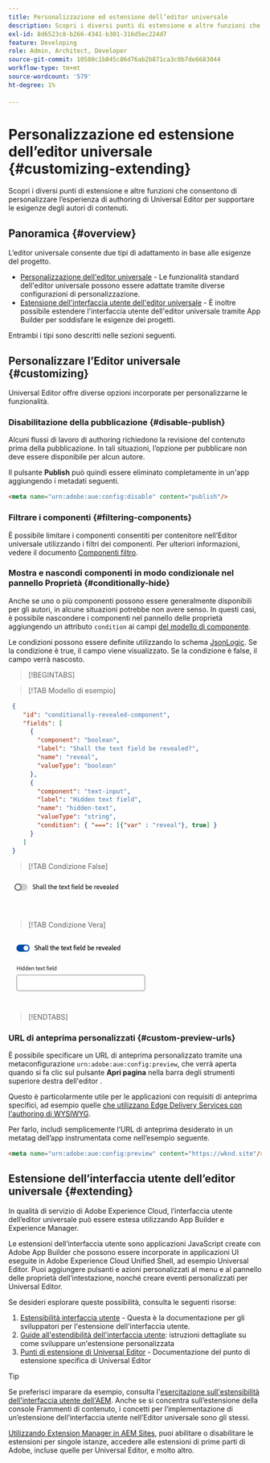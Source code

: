 ```yaml
---
title: Personalizzazione ed estensione dell’editor universale
description: Scopri i diversi punti di estensione e altre funzioni che consentono di personalizzare l’interfaccia utente di Universal Editor per soddisfare le esigenze degli autori di contenuti.
exl-id: 8d6523c8-b266-4341-b301-316d5ec224d7
feature: Developing
role: Admin, Architect, Developer
source-git-commit: 10580c1b045c86d76ab2b871ca3c0b7de6683044
workflow-type: tm+mt
source-wordcount: '579'
ht-degree: 1%

---
```



# Personalizzazione ed estensione dell’editor universale {#customizing-extending}

Scopri i diversi punti di estensione e altre funzioni che consentono di personalizzare l’esperienza di authoring di Universal Editor per supportare le esigenze degli autori di contenuti.

## Panoramica {#overview}

L’editor universale consente due tipi di adattamento in base alle esigenze del progetto.

* [Personalizzazione dell&#39;editor universale](#customizing) - Le funzionalità standard dell&#39;editor universale possono essere adattate tramite diverse configurazioni di personalizzazione.
* [Estensione dell&#39;interfaccia utente dell&#39;editor universale](#extending) - È inoltre possibile estendere l&#39;interfaccia utente dell&#39;editor universale tramite App Builder per soddisfare le esigenze dei progetti.

Entrambi i tipi sono descritti nelle sezioni seguenti.

## Personalizzare l’Editor universale {#customizing}

Universal Editor offre diverse opzioni incorporate per personalizzarne le funzionalità.

### Disabilitazione della pubblicazione {#disable-publish}

Alcuni flussi di lavoro di authoring richiedono la revisione del contenuto prima della pubblicazione. In tali situazioni, l’opzione per pubblicare non deve essere disponibile per alcun autore.

Il pulsante **Publish** può quindi essere eliminato completamente in un&#39;app aggiungendo i metadati seguenti.

```html
<meta name="urn:adobe:aue:config:disable" content="publish"/>
```

### Filtrare i componenti {#filtering-components}

È possibile limitare i componenti consentiti per contenitore nell’Editor universale utilizzando i filtri dei componenti. Per ulteriori informazioni, vedere il documento [Componenti filtro](/help/implementing/universal-editor/filtering.md).

### Mostra e nascondi componenti in modo condizionale nel pannello Proprietà {#conditionally-hide}

Anche se uno o più componenti possono essere generalmente disponibili per gli autori, in alcune situazioni potrebbe non avere senso. In questi casi, è possibile nascondere i componenti nel pannello delle proprietà aggiungendo un attributo `condition` ai campi [ del modello di componente](/help/implementing/universal-editor/field-types.md#fields).

Le condizioni possono essere definite utilizzando lo schema [JsonLogic](https://jsonlogic.com/). Se la condizione è true, il campo viene visualizzato. Se la condizione è false, il campo verrà nascosto.

>[!BEGINTABS]

>[!TAB Modello di esempio]

```json
 {
    "id": "conditionally-revealed-component",
    "fields": [
      {
        "component": "boolean",
        "label": "Shall the text field be revealed?",
        "name": "reveal",
        "valueType": "boolean"
      },
      {
        "component": "text-input",
        "label": "Hidden text field",
        "name": "hidden-text",
        "valueType": "string",
        "condition": { "===": [{"var" : "reveal"}, true] }
      }
    ]
 }
```

>[!TAB Condizione False]

![Campo di testo nascosto](assets/hidden.png)

>[!TAB Condizione Vera]

![Campo di testo visualizzato](assets/shown.png)

>[!ENDTABS]

### URL di anteprima personalizzati {#custom-preview-urls}

È possibile specificare un URL di anteprima personalizzato tramite una metaconfigurazione `urn:adobe:aue:config:preview`, che verrà aperta quando si fa clic sul pulsante **Apri pagina** nella barra degli strumenti superiore destra dell&#39;editor [](/help/sites-cloud/authoring/universal-editor/navigation.md#universal-editor-toolbar).

Questo è particolarmente utile per le applicazioni con requisiti di anteprima specifici, ad esempio quelle [che utilizzano Edge Delivery Services con l&#39;authoring di WYSIWYG](/help/edge/wysiwyg-authoring/authoring.md).

Per farlo, includi semplicemente l’URL di anteprima desiderato in un metatag dell’app instrumentata come nell’esempio seguente.

```html
<meta name="urn:adobe:aue:config:preview" content="https://wknd.site"/>
```

## Estensione dell’interfaccia utente dell’editor universale {#extending}

In qualità di servizio di Adobe Experience Cloud, l’interfaccia utente dell’editor universale può essere estesa utilizzando App Builder e Experience Manager.

Le estensioni dell’interfaccia utente sono applicazioni JavaScript create con Adobe App Builder che possono essere incorporate in applicazioni UI eseguite in Adobe Experience Cloud Unified Shell, ad esempio Universal Editor. Puoi aggiungere pulsanti e azioni personalizzati al menu e al pannello delle proprietà dell’intestazione, nonché creare eventi personalizzati per Universal Editor.

Se desideri esplorare queste possibilità, consulta le seguenti risorse:

1. [Estensibilità interfaccia utente](https://developer.adobe.com/uix/docs/) - Questa è la documentazione per gli sviluppatori per l&#39;estensione dell&#39;interfaccia utente.
1. [Guide all&#39;estendibilità dell&#39;interfaccia utente](https://developer.adobe.com/uix/docs/guides/): istruzioni dettagliate su come sviluppare un&#39;estensione personalizzata
1. [Punti di estensione di Universal Editor](https://developer.adobe.com/uix/docs/services/aem-universal-editor/) - Documentazione del punto di estensione specifica di Universal Editor

>[!TIP]
>
>Se preferisci imparare da esempio, consulta l&#39;[esercitazione sull&#39;estensibilità dell&#39;interfaccia utente dell&#39;AEM](https://experienceleague.adobe.com/en/docs/experience-manager-learn/cloud-service/developing/extensibility/ui/overview). Anche se si concentra sull’estensione della console Frammenti di contenuto, i concetti per l’implementazione di un’estensione dell’interfaccia utente nell’Editor universale sono gli stessi.

[Utilizzando Extension Manager in AEM Sites](https://developer.adobe.com/uix/docs/extension-manager/), puoi abilitare o disabilitare le estensioni per singole istanze, accedere alle estensioni di prime parti di Adobe, incluse quelle per Universal Editor, e molto altro.
